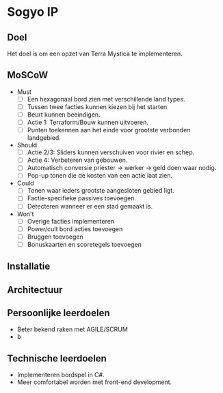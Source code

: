 # Sogyo IP



## Doel
Het doel is om een opzet van Terra Mystica te implementeren.

## MoSCoW

- Must
  - [ ] Een hexagonaal bord zien met verschillende land types.
  - [ ] Tussen twee facties kunnen kiezen bij het starten
  - [ ] Beurt kunnen beeindigen.
  - [ ] Actie 1: Terraform/Bouw kunnen uitvoeren.
  - [ ] Punten toekennen aan het einde voor grootste verbonden landgebied.
- Should
  - [ ] Actie 2/3: Sliders kunnen verschuiven voor rivier en schep.
  - [ ] Actie 4: Verbeteren van gebouwen.
  - [ ] Automatisch conversie priester -> werker -> geld doen waar nodig.
  - [ ] Pop-up tonen die de kosten van een actie laat zien.
- Could
  - [ ] Tonen waar ieders grootste aangesloten gebied ligt.
  - [ ] Factie-specifieke passives toevoegen.
  - [ ] Detecteren wanneer er een stad gemaakt is.
- Won't
  - [ ] Overige facties implementeren
  - [ ] Power/cult bord acties toevoegen
  - [ ] Bruggen toevoegen
  - [ ] Bonuskaarten en scoretegels toevoegen

## Installatie

## Architectuur

## Persoonlijke leerdoelen

- Beter bekend raken met AGILE/SCRUM
- b

## Technische leerdoelen

- Implementeren bordspel in C#.
- Meer comfortabel worden met front-end development.

